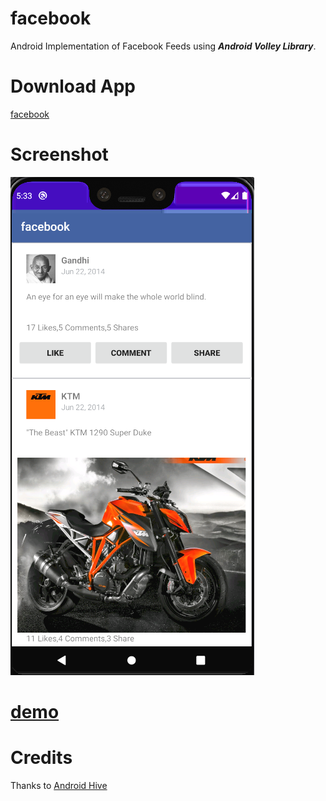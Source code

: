 # facebook

Android Implementation of Facebook Feeds using ***Android Volley Library***. 

# Download App
[facebook](https://github.com/vimaltiwari2612/facebook/blob/master/facebook.apk?raw=true)

# Screenshot
![Screenshot](https://github.com/vimaltiwari2612/facebook/blob/master/screenshot1.PNG)

# [demo]()

# Credits
Thanks to [Android Hive](https://www.androidhive.info/2014/06/android-facebook-like-custom-listview-feed-using-volley)

